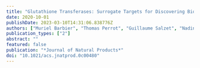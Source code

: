 ```yaml
---
title: "Glutathione Transferases: Surrogate Targets for Discovering Biologically Active Compounds"
date: 2020-10-01
publishDate: 2023-03-10T14:31:06.838776Z
authors: ["Muriel Barbier", "Thomas Perrot", "Guillaume Salzet", "Nadine Amusant", "Stéphane Dumarçay", "Philippe Gérardin", "Mélanie Morel-Rouhier", "Rodnay Sormani", "Eric Gelhaye"]
publication_types: ["2"]
abstract: ""
featured: false
publication: "*Journal of Natural Products*"
doi: "10.1021/acs.jnatprod.0c00480"
---
```


